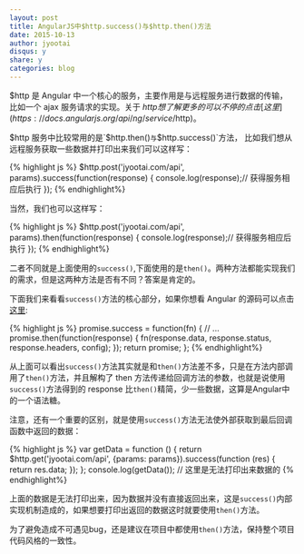 ```yaml
---
layout: post
title: AngularJS中$http.success()与$http.then()方法
date: 2015-10-13
author: jyootai
disqus: y
share: y
categories: blog
---
```


$http 是 Angular 中一个核心的服务，主要作用是与远程服务进行数据的传输，比如一个 ajax 服务请求的实现。关于 $http 想了解更多的可以不停的点击[这里](https://docs.angularjs.org/api/ng/service/$http)。

$http 服务中比较常用的是`$http.then()`与`$http.success()`方法， 比如我们想从远程服务获取一些数据并打印出来我们可以这样写：

{% highlight js %}
$http.post('jyootai.com/api', params).success(function(response) {
    console.log(response);// 获得服务相应后执行
});
{% endhighlight%}

当然，我们也可以这样写：

{% highlight js %}
$http.post('jyootai.com/api', params).then(function(response) {
    console.log(response);// 获得服务相应后执行
});
{% endhighlight%}

二者不同就是上面使用的`success()`,下面使用的是`then()`。两种方法都能实现我们的需求，但是这两种方法是否有不同？答案是肯定的。

下面我们来看看`success()`方法的核心部分，如果你想看 Angular 的源码可以点击[这里](https://github.com/angular/angular.js/blob/master/src/ng/http.js#L974):

{% highlight js %}
promise.success = function(fn) {
    // ...
    promise.then(function(response) {
        fn(response.data, response.status, response.headers, config);
    });
    return promise;
};
{% endhighlight%}

从上面可以看出`success()`方法其实就是和`then()`方法差不多，只是在方法内部调用了`then()`方法，并且解构了 then 方法传递给回调方法的参数，也就是说使用`success()`方法得到的 response 比`then()`精简，少一些数据，这算是Angular中的一个语法糖。

注意，还有一个重要的区别，就是使用`success()`方法无法使外部获取到最后回调函数中返回的数据：

{% highlight js %}
var getData = function () {
    return $http.get('jyootai.com/api', {params: params}).success(function (res) {
        return res.data;
    });
};
console.log(getData()); // 这里是无法打印出来数据的
{% endhighlight%}

上面的数据是无法打印出来，因为数据并没有直接返回出来，这是`success()`内部实现机制造成的，如果想要打印出返回的数据这时就要使用`then()`方法。

为了避免造成不可遇见bug，还是建议在项目中都使用`then()`方法，保持整个项目代码风格的一致性。
